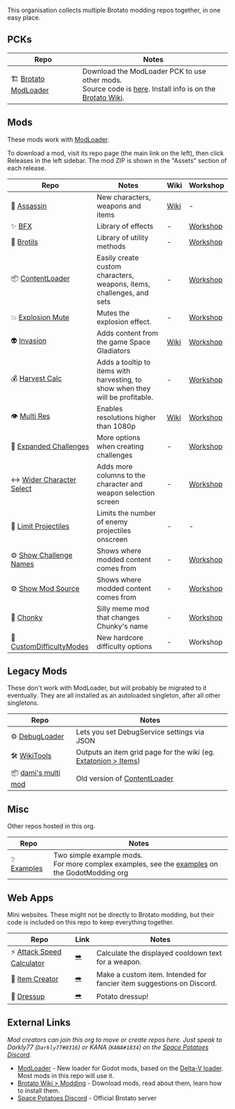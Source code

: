 This organisation collects multiple Brotato modding repos together, in one easy place. 

## PCKs

| Repo | Notes |
| --- | --- |
| 🏗️ [Brotato ModLoader](https://github.com/BrotatoMods/Brotato-ModLoader) | Download the ModLoader PCK to use other mods. <br>Source code is [here](https://github.com/GodotModding/godot-mod-loader). Install info is on the [Brotato Wiki](https://brotato.wiki.spellsandguns.com/Modding). |

## Mods

These mods work with [ModLoader](https://github.com/BrotatoMods/Brotato-ModLoader).

To download a mod, visit its repo page (the main link on the left), then click Releases in the left sidebar. The mod ZIP is shown in the "Assets" section of each release.

| Repo | Notes | Wiki | Workshop |
| --- | --- | --- | --- |
| 🔪 [Assassin](https://github.com/BrotatoMods/JuneFurrs-Assassin) | New characters, weapons and items | [Wiki](https://brotato.wiki.spellsandguns.com/Mod:Assassin) | - |
| ✨ [BFX](https://github.com/BrotatoMods/Brotato-BFX) | Library of effects | - | [Workshop](https://steamcommunity.com/sharedfiles/filedetails/?id=2931388001) |
| 💼 [Brotils](https://github.com/BrotatoMods/Brotato-Brotils) | Library of utility methods | - | [Workshop](https://steamcommunity.com/sharedfiles/filedetails/?id=2931388196) |
| 📦 [ContentLoader](https://github.com/BrotatoMods/Brotato-ContentLoader) | Easily create custom characters, weapons, items, challenges, and sets | - | [Workshop](https://steamcommunity.com/sharedfiles/filedetails/?id=2931387684) |
| 💥 [Explosion Mute](https://github.com/BrotatoMods/Brotato-Explosion-Mute) | Mutes the explosion effect.  | - | [Workshop](https://steamcommunity.com/sharedfiles/filedetails/?id=2929976017) |
| 👽 [Invasion](https://github.com/BrotatoMods/Brotato-Invasion-Mod) | Adds content from the game Space Gladiators | [Wiki](https://brotato.wiki.spellsandguns.com/Mod:Invasion) | [Workshop](https://steamcommunity.com/sharedfiles/filedetails/?id=2931400839) |
| 💰 [Harvest Calc](https://github.com/BrotatoMods/Brotato-Harvest-Calc) | Adds a tooltip to items with harvesting, to show when they will be profitable.  | - | [Workshop](https://steamcommunity.com/sharedfiles/filedetails/?id=2931733857) |
| 👁 [Multi Res](https://github.com/BrotatoMods/Brotato-MultiRes) | Enables resolutions higher than 1080p | [Wiki](https://brotato.wiki.spellsandguns.com/Mod:Multiple_Resolutions_Mod) | [Workshop](https://steamcommunity.com/sharedfiles/filedetails/?id=2930905913) |
| 🥇 [Expanded Challenges](https://github.com/BrotatoMods/Darkly77-ExpandedChallenges) | More options when creating challenges | - | [Workshop](https://steamcommunity.com/sharedfiles/filedetails/?id=2934217303) |
| ↔️ [Wider Character Select](https://github.com/BrotatoMods/Darkly77-WiderCharacterSelect) | Adds more columns to the character and weapon selection screen | - | [Workshop](https://steamcommunity.com/sharedfiles/filedetails/?id=2934197660) |
| 🎾 [Limit Projectiles](https://github.com/BrotatoMods/Darkly77-LimitProjectiles) | Limits the number of enemy projectiles onscreen | - | - |
| ⚙ [Show Challenge Names](https://github.com/BrotatoMods/Darkly77-ShowChallengeNames) | Shows where modded content comes from | - | [Workshop](https://steamcommunity.com/sharedfiles/filedetails/?id=2934796577) |
| ⚙ [Show Mod Source](https://github.com/BrotatoMods/Darkly77-ShowModSource) | Shows where modded content comes from | - | [Workshop](https://steamcommunity.com/sharedfiles/filedetails/?id=2935491189) |
| 🍆 [Chonky](https://github.com/BrotatoMods/Darkly77-Chonky) | Silly meme mod that changes Chunky's name | - | [Workshop](https://steamcommunity.com/sharedfiles/filedetails/?id=2935861968) |
| 👿 [CustomDifficultyModes](https://github.com/BrotatoMods/Darkly77-CustomDifficultyModes) | New hardcore difficulty options | - | Workshop |


## Legacy Mods

These don't work with ModLoader, but will probably be migrated to it eventually. They are all installed as an autoloaded singleton, after all other singletons.

| Repo | Notes |
| --- | --- |
| ⚙ [DebugLoader](https://github.com/BrotatoMods/Brotato-DebugLoader) | Lets you set DebugService settings via JSON |
| 🛠 [WikiTools](https://github.com/BrotatoMods/Brotato-WikiTools) | Outputs an item grid page for the wiki (eg. [Extatonion > Items](https://brotato.wiki.spellsandguns.com/Mod:Extatonion/Items)) |
| 📦 [dami's multi mod](https://github.com/BrotatoMods/Brotato-damis-Multiple-Mod-Support) | Old version of [ContentLoader](https://github.com/BrotatoMods/Brotato-ContentLoader) |

## Misc

Other repos hosted in this org.

| Repo | Notes |
| --- | --- |
| ❔ [Examples](https://github.com/BrotatoMods/Brotato-Example-Mods) | Two simple example mods. <br>For more complex examples, see the [examples](https://github.com/GodotModding/godot-mod-loader-examples) on the GodotModding org |

## Web Apps

Mini websites. These might not be directly to Brotato modding, but their code is included on this repo to keep everything together.

| Repo | Link | Notes |
| ---- | ---- |----- |
| ⚡ [Attack Speed Calculator](https://github.com/BrotatoMods/Brotato-Attack-Speed-Calculator) | [➡️](https://brotato.codemuffin.com/) | Calculate the displayed cooldown text for a weapon. |
| 🧪 [Item Creator](https://github.com/BrotatoMods/Brotato-Item-Creator-WebApp) | [➡️](https://brotato.codemuffin.com/item-creator/) | Make a custom item. Intended for fancier item suggestions on Discord. |
| 🥔 [Dressup](https://github.com/BrotatoMods/Brotato-Dressup-WebApp) | [➡️](https://brotato.codemuffin.com/dressup/) | Potato dressup! |


## External Links

*Mod creators can join this org to move or create repos here. Just speak to Darkly77 (`Darkly77#0316`) or KANA (`KANA#1834`) on the [Space Potatoes Discord](https://discord.gg/j39jE6k).*

- [ModLoader](https://github.com/GodotModding/godot-mod-loader) - New loader for Godot mods, based on the [Delta-V loader](https://gitlab.com/Delta-V-Modding/Mods/-/tree/main). Most mods in this repo will use it.
- [Brotato Wiki > Modding](https://brotato.wiki.spellsandguns.com/Modding) - Download mods, read about them, learn how to install them.
- [Space Potatoes Discord](https://discord.gg/j39jE6k) - Official Brotato server

<!--

**Here are some ideas to get you started:**

🙋‍♀️ A short introduction - what is your organization all about?
🌈 Contribution guidelines - how can the community get involved?
👩‍💻 Useful resources - where can the community find your docs? Is there anything else the community should know?
🍿 Fun facts - what does your team eat for breakfast?
🧙 Remember, you can do mighty things with the power of [Markdown](https://docs.github.com/github/writing-on-github/getting-started-with-writing-and-formatting-on-github/basic-writing-and-formatting-syntax)
-->

